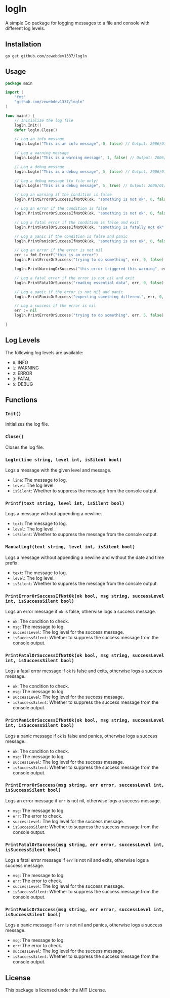# logln

A simple Go package for logging messages to a file and console with different log levels.

## Installation

```
go get github.com/zewebdev1337/logln
```

## Usage

```go
package main

import (
	"fmt"
	"github.com/zewebdev1337/logln"
)

func main() {
	// Initialize the log file
	logln.Init()
	defer logln.Close()

	// Log an info message
	logln.Logln("This is an info message", 0, false) // Output: 2006/01/02 15:04:05 INFO This is an info message

	// Log a warning message
	logln.Logln("This is a warning message", 1, false) // Output: 2006/01/02 15:04:05 WARNING This is a warning message

	// Log a debug message
	logln.Logln("This is a debug message", 5, false) // Output: 2006/01/02 15:04:05 DEBUG This is a debug message

	// Log a debug message (to file only)
	logln.Logln("This is a debug message", 5, true) // Output: 2006/01/02 15:04:05 DEBUG This is a debug message

	// Log an warning if the condition is false
	logln.PrintErrorOrSuccessIfNotOk(ok, "something is not ok", 0, false) // Output: 2006/01/02 15:04:05 WARNING something is not ok.

	// Log an error if the condition is false
	logln.PrintErrorOrSuccessIfNotOk(ok, "something is not ok", 0, false) // Output: 2006/01/02 15:04:05 ERROR An error ocurred: something is not ok.

	// Log a fatal error if the condition is false and exit
	logln.PrintFatalOrSuccessIfNotOk(ok, "something is fatally not ok", 0, false) // Output: 2006/01/02 15:04:05 FATAL Fatal error encountered: something is fatally not ok.

	// Log a panic if the condition is false and panic
	logln.PrintPanicOrSuccessIfNotOk(ok, "something is not ok", 0, false) // Output: 2006/01/02 15:04:05 FATAL Panic: something is not ok.

	// Log an error if the error is not nil
	err := fmt.Errorf("this is an error")
	logln.PrintErrorOrSuccess("trying to do something", err, 0, false) // Output: 2006/01/02 15:04:05 ERROR An error occurred trying to do something: this is an error.

	logln.PrintWarningOrSuccess("this error triggered this warning", err, 0, false) // Output: 2006/01/02 15:04:05 WARNING this error triggered this warning: this is an error.

	// Log a fatal error if the error is not nil and exit
	logln.PrintFatalOrSuccess("reading essential data", err, 0, false) // Output: 2006/01/02 15:04:05 FATAL A fatal error encountered reading essential data: this is an error.

	// Log a panic if the error is not nil and panic
	logln.PrintPanicOrSuccess("expecting something different", err, 0, false) // Output: 2006/01/02 15:04:05 FATAL Panic expecting something different: this is an error.

    // Log a success if the error is nil
    err := nil
	logln.PrintErrorOrSuccess("trying to do something", err, 5, false) // Output: 2006/01/02 15:04:05 DEBUG Success trying to do something.

}
```

## Log Levels

The following log levels are available:

- `0`: INFO
- `1`: WARNING
- `2`: ERROR
- `3`: FATAL
- `5`: DEBUG

## Functions

### `Init()`

Initializes the log file.

### `Close()`

Closes the log file.

### `Logln(line string, level int, isSilent bool)`

Logs a message with the given level and message.

- `line`: The message to log.
- `level`: The log level.
- `isSilent`: Whether to suppress the message from the console output.

### `Printf(text string, level int, isSilent bool)`

Logs a message without appending a newline.

- `text`: The message to log.
- `level`: The log level.
- `isSilent`: Whether to suppress the message from the console output.

### `ManualLogf(text string, level int, isSilent bool)`

Logs a message without appending a newline and without the date and time prefix.

- `text`: The message to log.
- `level`: The log level.
- `isSilent`: Whether to suppress the message from the console output.

### `PrintErrorOrSuccessIfNotOk(ok bool, msg string, successLevel int, isSuccessSilent bool)`

Logs an error message if `ok` is false, otherwise logs a success message.

- `ok`: The condition to check.
- `msg`: The message to log.
- `successLevel`: The log level for the success message.
- `isSuccessSilent`: Whether to suppress the success message from the console output.

### `PrintFatalOrSuccessIfNotOk(ok bool, msg string, successLevel int, isSuccessSilent bool)`

Logs a fatal error message if `ok` is false and exits, otherwise logs a success message.

- `ok`: The condition to check.
- `msg`: The message to log.
- `successLevel`: The log level for the success message.
- `isSuccessSilent`: Whether to suppress the success message from the console output.

### `PrintPanicOrSuccessIfNotOk(ok bool, msg string, successLevel int, isSuccessSilent bool)`

Logs a panic message if `ok` is false and panics, otherwise logs a success message.

- `ok`: The condition to check.
- `msg`: The message to log.
- `successLevel`: The log level for the success message.
- `isSuccessSilent`: Whether to suppress the success message from the console output.

### `PrintErrorOrSuccess(msg string, err error, successLevel int, isSuccessSilent bool)`

Logs an error message if `err` is not nil, otherwise logs a success message.

- `msg`: The message to log.
- `err`: The error to check.
- `successLevel`: The log level for the success message.
- `isSuccessSilent`: Whether to suppress the success message from the console output.

### `PrintFatalOrSuccess(msg string, err error, successLevel int, isSuccessSilent bool)`

Logs a fatal error message if `err` is not nil and exits, otherwise logs a success message.

- `msg`: The message to log.
- `err`: The error to check.
- `successLevel`: The log level for the success message.
- `isSuccessSilent`: Whether to suppress the success message from the console output.

### `PrintPanicOrSuccess(msg string, err error, successLevel int, isSuccessSilent bool)`

Logs a panic message if `err` is not nil and panics, otherwise logs a success message.

- `msg`: The message to log.
- `err`: The error to check.
- `successLevel`: The log level for the success message.
- `isSuccessSilent`: Whether to suppress the success message from the console output.

## License

This package is licensed under the MIT License.